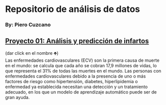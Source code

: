 # Repositorio de análisis de datos
### By: Piero Cuzcano

## [Proyecto 01: Análisis y predicción de infartos](https://github.com/piero0090/RepoData01/blob/master/DataAnalysis01.ipynb)
(dar click en el nombre 🡹)<br />
Las enfermedades cardiovasculares (ECV) son la primera causa de muerte en el mundo: se calcula que cada año se cobran 17,9 millones de vidas, lo que representa el 31% de todas las muertes en el mundo. Las personas con enfermedades cardiovasculares debido a la presencia de uno o más factores de riesgo como hipertensión, diabetes, hiperlipidemia o enfermedad ya establecida necesitan una detección y un tratamiento adecuado, en los que un modelo de aprendizaje automático puede ser de gran ayuda.
